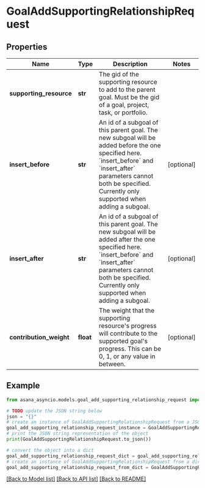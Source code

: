 # GoalAddSupportingRelationshipRequest


## Properties

Name | Type | Description | Notes
------------ | ------------- | ------------- | -------------
**supporting_resource** | **str** | The gid of the supporting resource to add to the parent goal. Must be the gid of a goal, project, task, or portfolio. | 
**insert_before** | **str** | An id of a subgoal of this parent goal. The new subgoal will be added before the one specified here. &#x60;insert_before&#x60; and &#x60;insert_after&#x60; parameters cannot both be specified. Currently only supported when adding a subgoal. | [optional] 
**insert_after** | **str** | An id of a subgoal of this parent goal. The new subgoal will be added after the one specified here. &#x60;insert_before&#x60; and &#x60;insert_after&#x60; parameters cannot both be specified. Currently only supported when adding a subgoal. | [optional] 
**contribution_weight** | **float** | The weight that the supporting resource&#39;s progress will contribute to the supported goal&#39;s progress. This can be 0, 1, or any value in between. | [optional] 

## Example

```python
from asana_asyncio.models.goal_add_supporting_relationship_request import GoalAddSupportingRelationshipRequest

# TODO update the JSON string below
json = "{}"
# create an instance of GoalAddSupportingRelationshipRequest from a JSON string
goal_add_supporting_relationship_request_instance = GoalAddSupportingRelationshipRequest.from_json(json)
# print the JSON string representation of the object
print(GoalAddSupportingRelationshipRequest.to_json())

# convert the object into a dict
goal_add_supporting_relationship_request_dict = goal_add_supporting_relationship_request_instance.to_dict()
# create an instance of GoalAddSupportingRelationshipRequest from a dict
goal_add_supporting_relationship_request_from_dict = GoalAddSupportingRelationshipRequest.from_dict(goal_add_supporting_relationship_request_dict)
```
[[Back to Model list]](../README.md#documentation-for-models) [[Back to API list]](../README.md#documentation-for-api-endpoints) [[Back to README]](../README.md)


